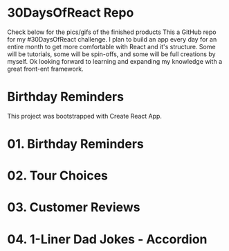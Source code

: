# 30DaysOfReact Repo
Check below for the pics/gifs of the finished products
This a GitHub repo for my #30DaysOfReact challenge. I plan to build an app every day for an entire month to get more comfortable with React and it's structure. Some will be tutorials, some will be spin-offs, and some will be full creations by myself. Ok looking forward to learning and expanding my knowledge with a great front-ent framework.

# Birthday Reminders
This project was bootstrapped with Create React App.

# 01. Birthday Reminders


# 02. Tour Choices


# 03. Customer Reviews


# 04. 1-Liner Dad Jokes - Accordion
